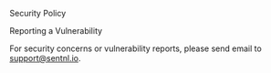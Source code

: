 Security Policy

Reporting a Vulnerability

For security concerns or vulnerability reports, please send email to support@sentnl.io.